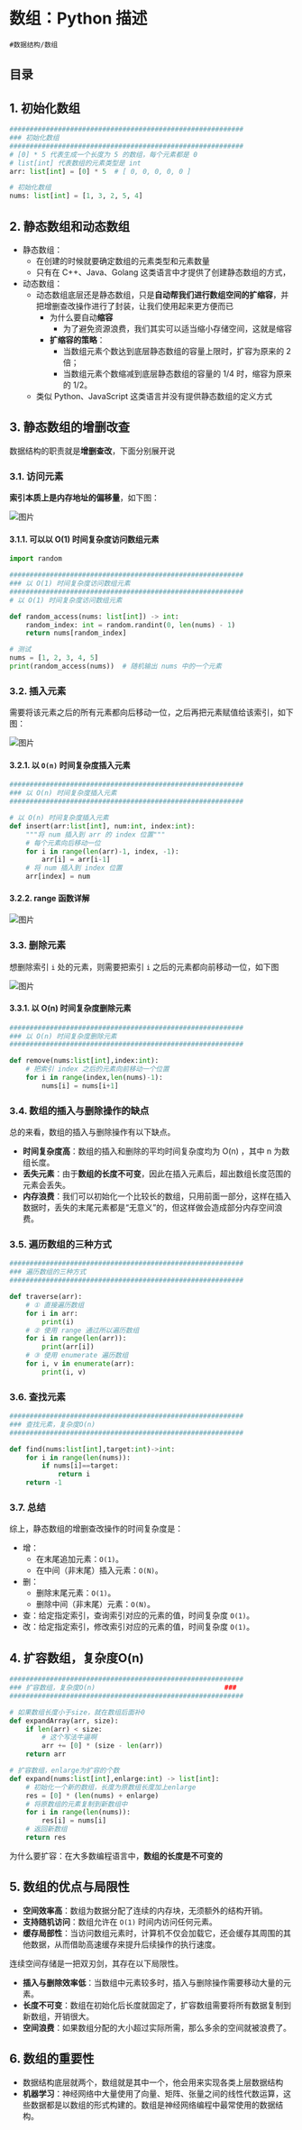 
# 数组：Python 描述

`#数据结构/数组` 


## 目录
<!-- toc -->
 ## 1. 初始化数组 

```python
##########################################################
### 初始化数组
##########################################################
# [0] * 5 代表生成一个长度为 5 的数组，每个元素都是 0
# list[int] 代表数组的元素类型是 int
arr: list[int] = [0] * 5  # [ 0, 0, 0, 0, 0 ]

# 初始化数组
nums: list[int] = [1, 3, 2, 5, 4]
```

## 2. 静态数组和动态数组

- 静态数组：
	- 在创建的时候就要确定数组的元素类型和元素数量
	- 只有在 C++、Java、Golang 这类语言中才提供了创建静态数组的方式，
- 动态数组：
	- 动态数组底层还是静态数组，只是**自动帮我们进行数组空间的扩缩容**，并把增删查改操作进行了封装，让我们使用起来更方便而已
		- 为什么要自动**缩容**
			- 为了避免资源浪费，我们其实可以适当缩小存储空间，这就是缩容
		- **扩缩容的策略**：
			- 当数组元素个数达到底层静态数组的容量上限时，扩容为原来的 2 倍；
			- 当数组元素个数缩减到底层静态数组的容量的 1/4 时，缩容为原来的 1/2。
	- 类似 Python、JavaScript 这类语言并没有提供静态数组的定义方式


## 3. 静态数组的增删改查

数据结构的职责就是**增删查改**，下面分别展开说
### 3.1. 访问元素

**索引本质上是内存地址的偏移量**，如下图：

![图片](https://blog-1310531898.cos.ap-beijing.myqcloud.com/832-34-20241012/Pasted%20image%2020240919074324.png)

#### 3.1.1. 可以以 O(1) 时间复杂度访问数组元素

```python
import random

##########################################################
### 以 O(1) 时间复杂度访问数组元素
##########################################################
# 以 O(1) 时间复杂度访问数组元素

def random_access(nums: list[int]) -> int:
    random_index: int = random.randint(0, len(nums) - 1)
    return nums[random_index]

# 测试
nums = [1, 2, 3, 4, 5]
print(random_access(nums))  # 随机输出 nums 中的一个元素

```


### 3.2. 插入元素

需要将该元素之后的所有元素都向后移动一位，之后再把元素赋值给该索引，如下图：

![图片](https://blog-1310531898.cos.ap-beijing.myqcloud.com/832-34-20241012/Pasted%20image%2020240919074702.png)

#### 3.2.1. 以 `O(n)` 时间复杂度插入元素

```python
##########################################################
### 以 O(n) 时间复杂度插入元素
##########################################################

# 以 O(n) 时间复杂度插入元素
def insert(arr:list[int], num:int, index:int):
    """将 num 插入到 arr 的 index 位置"""
    # 每个元素向后移动一位
    for i in range(len(arr)-1, index, -1):
        arr[i] = arr[i-1]
    # 将 num 插入到 index 位置
    arr[index] = num
```
#### 3.2.2. range 函数详解

![图片](https://blog-1310531898.cos.ap-beijing.myqcloud.com/832-34-20241012/Pasted%20image%2020240919075539.png)


### 3.3. 删除元素

想删除索引 `i` 处的元素，则需要把索引 `i` 之后的元素都向前移动一位，如下图

![图片](https://blog-1310531898.cos.ap-beijing.myqcloud.com/832-34-20241012/Pasted%20image%2020240919075947.png)


#### 3.3.1. 以 O(n) 时间复杂度删除元素

```python
##########################################################
### 以 O(n) 时间复杂度删除元素
##########################################################

def remove(nums:list[int],index:int):
    # 把索引 index 之后的元素向前移动一个位置
    for i in range(index,len(nums)-1):
        nums[i] = nums[i+1]

```
### 3.4. 数组的插入与删除操作的缺点

总的来看，数组的插入与删除操作有以下缺点。
- **时间复杂度高**：数组的插入和删除的平均时间复杂度均为 O(n) ，其中 n 为数组长度。
- **丢失元素**：由于**数组的长度不可变**，因此在插入元素后，超出数组长度范围的元素会丢失。
- **内存浪费**：我们可以初始化一个比较长的数组，只用前面一部分，这样在插入数据时，丢失的末尾元素都是“无意义”的，但这样做会造成部分内存空间浪费。

### 3.5. 遍历数组的三种方式

```python
##########################################################
### 遍历数组的三种方式
##########################################################

def traverse(arr):
    # ① 直接遍历数组
    for i in arr:
        print(i)
    # ② 使用 range 通过所以遍历数组
    for i in range(len(arr)):
        print(arr[i])
    # ③ 使用 enumerate 遍历数组
    for i, v in enumerate(arr):
        print(i, v)

```

### 3.6. 查找元素

```python
##########################################################
### 查找元素，复杂度O(n)  
##########################################################

def find(nums:list[int],target:int)->int:
    for i in range(len(nums)):
        if nums[i]==target:
            return i
    return -1

```

### 3.7. 总结

综上，静态数组的增删查改操作的时间复杂度是：
- 增：
    - 在末尾追加元素：`O(1)`。
    - 在中间（非末尾）插入元素：`O(N)`。
- 删：
    - 删除末尾元素：`O(1)`。
    - 删除中间（非末尾）元素：`O(N)`。
- 查：给定指定索引，查询索引对应的元素的值，时间复杂度 `O(1)`。
- 改：给定指定索引，修改索引对应的元素的值，时间复杂度 `O(1)`。

## 4. 扩容数组，复杂度O(n) 

```python
##########################################################
### 扩容数组，复杂度O(n)                                ###
##########################################################

# 如果数组长度小于size，就在数组后面补0
def expandArray(arr, size):
    if len(arr) < size:
        # 这个写法牛逼啊
        arr += [0] * (size - len(arr))
    return arr

# 扩容数组，enlarge为扩容的个数
def expand(nums:list[int],enlarge:int) -> list[int]:
    # 初始化一个新的数组，长度为原数组长度加上enlarge
    res = [0] * (len(nums) + enlarge)
    # 将原数组的元素复制到新数组中
    for i in range(len(nums)):
        res[i] = nums[i]
    # 返回新数组
    return res
```

为什么要扩容：在大多数编程语言中，**数组的长度是不可变的**


## 5. 数组的优点与局限性


- **空间效率高**：数组为数据分配了连续的内存块，无须额外的结构开销。
- **支持随机访问**：数组允许在 `O(1)` 时间内访问任何元素。
- **缓存局部性**：当访问数组元素时，计算机不仅会加载它，还会缓存其周围的其他数据，从而借助高速缓存来提升后续操作的执行速度。

连续空间存储是一把双刃剑，其存在以下局限性。

- **插入与删除效率低**：当数组中元素较多时，插入与删除操作需要移动大量的元素。
- **长度不可变**：数组在初始化后长度就固定了，扩容数组需要将所有数据复制到新数组，开销很大。
- **空间浪费**：如果数组分配的大小超过实际所需，那么多余的空间就被浪费了。

## 6. 数组的重要性

- 数据结构底层就两个，数组就是其中一个，他会用来实现各类上层数据结构
-  **机器学习**：神经网络中大量使用了向量、矩阵、张量之间的线性代数运算，这些数据都是以数组的形式构建的。数组是神经网络编程中最常使用的数据结构。





